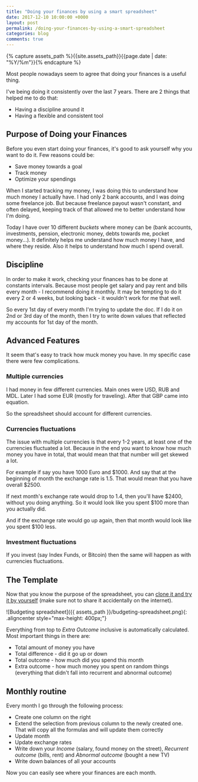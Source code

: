 ```yaml
---
title: "Doing your finances by using a smart spreadsheet"
date: 2017-12-10 10:00:00 +0000
layout: post
permalink: /doing-your-finances-by-using-a-smart-spreadsheet
categories: blog
comments: true
---
```


{% capture assets_path %}{{site.assets_path}}{{page.date | date: "%Y/%m"}}{% endcapture %}

Most people nowadays seem to agree that doing your finances is a useful thing.

I've being doing it consistently over the last 7 years.
There are 2 things that helped me to do that:

* Having a discipline around it
* Having a flexible and consistent tool

## Purpose of Doing your Finances

Before you even start doing your finances, it's good to ask yourself why you want to do it.
Few reasons could be:

* Save money towards a goal
* Track money
* Optimize your spendings

When I started tracking my money, I was doing this to understand how much money I actually have.
I had only 2 bank accounts, and I was doing some freelance job.
But because freelance payout wasn't constant, and often delayed, keeping track of that allowed me to better understand how I'm doing.

Today I have over 10 different _buckets_ where money can be (bank accounts, investments, pension, electronic money, debts towards me, pocket money...). It definitely helps me understand how much money I have, and where they reside. Also it helps to understand how much I spend overall.

## Discipline

In order to make it work, checking your finances has to be done at constants intervals.
Because most people get salary and pay rent and bills every month - I recommend doing it monthly.
It may be tempting to do it every 2 or 4 weeks, but looking back - it wouldn't work for me that well.

So every 1st day of every month I'm trying to update the doc.
If I do it on 2nd or 3rd day of the month, then I try to write down values that reflected my accounts for 1st day of the month.

## Advanced Features

It seem that's easy to track how muck money you have.
In my specific case there were few complications.

### Multiple currencies

I had money in few different currencies.
Main ones were USD, RUB and MDL.
Later I had some EUR (mostly for traveling).
After that GBP came into equation.

So the spreadsheet should account for different currencies.

### Currencies fluctuations

The issue with multiple currencies is that every 1-2 years, at least one of the currencies fluctuated a lot.
Because in the end you want to know how much money you have in total, that would mean that that number will get skewed a lot.

For example if say you have 1000 Euro and $1000.
And say that at the beginning of month the exchange rate is 1.5.
That would mean that you have overall $2500.

If next month's exchange rate would drop to 1.4, then you'll have $2400, without you doing anything.
So it would look like you spent $100 more than you actually did.

And if the exchange rate would go up again, then that month would look like you spent $100 less.

### Investment fluctuations

If you invest (say Index Funds, or Bitcoin) then the same will happen as with currencies fluctuations.

## The Template

Now that you know the purpose of the spreadsheet, you can [clone it and try it by yourself](https://goo.gl/rdJRcp) (make sure not to share it accidentally on the internet).

![Budgeting spreadsheet]({{ assets_path }}/budgeting-spreadsheet.png){: .aligncenter style="max-height: 400px;"}

Everything from top to _Extra Outcome_ inclusive is automatically calculated.
Most important things in there are:

* Total amount of money you have
* Total difference - did it go up or down
* Total outcome - how much did you spend this month
* Extra outcome - how much money you spent on random things (everything that didn't fall into recurrent and abnormal outcome)

## Monthly routine

Every month I go through the following process:

* Create one column on the right
* Extend the selection from previous column to the newly created one. That will copy all the formulas and will update them correctly
* Update month
* Update exchange rates
* Write down your _Income_ (salary, found money on the street), _Recurrent outcome_ (bills, rent) and _Abnormal outcome_ (bought a new TV)
* Write down balances of all your accounts

Now you can easily see where your finances are each month.
